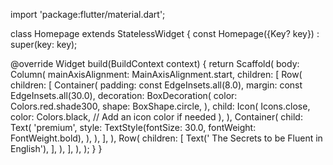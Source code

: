 import 'package:flutter/material.dart';

class Homepage extends StatelessWidget {
  const Homepage({Key? key}) : super(key: key);

  @override
  Widget build(BuildContext context) {
    return Scaffold(
      body: Column(
        mainAxisAlignment: MainAxisAlignment.start,
        children: [
          Row(
            children: [
              Container(
                padding: const EdgeInsets.all(8.0),
                margin: const EdgeInsets.all(30.0),
                decoration: BoxDecoration(
                  color: Colors.red.shade300,
                  shape: BoxShape.circle,
                ),
                child: Icon(
                  Icons.close,
                  color: Colors.black, // Add an icon color if needed
                ),
              ),
              Container(
                child: Text(
                  'premium',
                  style: TextStyle(fontSize: 30.0, fontWeight: FontWeight.bold),
                ),
              ),
            ],
          ),
          Row(
            children: [
              Text('                  The Secrets to be Fluent in English'),
            ],
          ),
        ],
      ),
    );
  }
}
